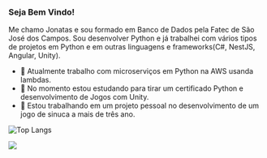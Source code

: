 ### Seja Bem Vindo!
Me chamo Jonatas e sou formado em Banco de Dados pela Fatec de São José dos Campos. Sou desenvolver Python e já trabalhei com vários tipos de projetos em Python e em outras linguagens e frameworks(C#, NestJS, Angular, Unity).

- 🔭 Atualmente trabalho com microserviços em Python na AWS usanda lambdas.
- 🌱 No momento estou estudando para tirar um certificado Python e desenvolvimento de Jogos com Unity.
- 🤝 Estou trabalhando em um projeto pessoal no desenvolvimento de um jogo de sinuca a mais de três ano. 

![Top Langs](https://github-readme-stats.vercel.app/api/top-langs/?username=josejonatasoliveira&hide=javascript,html,css,scss)

[<img src="https://img.shields.io/badge/linkedin-%230077B5.svg?&style=for-the-badge&logo=linkedin&logoColor=white" />](https://www.linkedin.com/in/jose-jonatas/)
